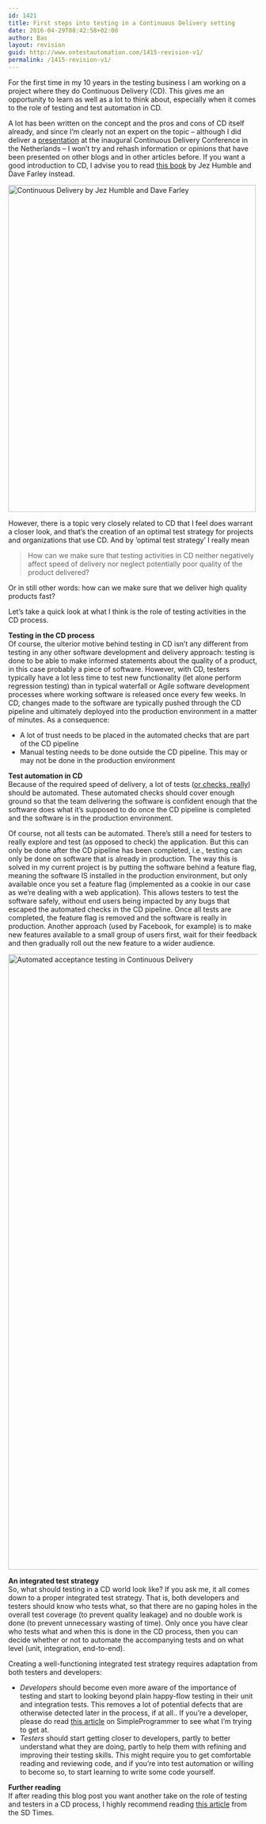 ```yaml
---
id: 1421
title: First steps into testing in a Continuous Delivery setting
date: 2016-04-29T08:42:58+02:00
author: Bas
layout: revision
guid: http://www.ontestautomation.com/1415-revision-v1/
permalink: /1415-revision-v1/
---
```

For the first time in my 10 years in the testing business I am working on a project where they do Continuous Delivery (CD). This gives me an opportunity to learn as well as a lot to think about, especially when it comes to the role of testing and test automation in CD.

A lot has been written on the concept and the pros and cons of CD itself already, and since I&#8217;m clearly not an expert on the topic &#8211; although I did deliver a <a href="http://www.slideshare.net/BasDijkstra1/continuous-delivery-conference-2014-bas-dijkstra" target="_blank">presentation</a> at the inaugural Continuous Delivery Conference in the Netherlands &#8211; I won&#8217;t try and rehash information or opinions that have been presented on other blogs and in other articles before. If you want a good introduction to CD, I advise you to read <a href="http://www.amazon.com/Continuous-Delivery-Deployment-Automation-Addison-Wesley/dp/0321601912/" target="_blank">this book</a> by Jez Humble and Dave Farley instead.

<a href="http://www.ontestautomation.com/?attachment_id=1418" rel="attachment wp-att-1418"><img src="http://www.ontestautomation.com/wp-content/uploads/2016/04/continuousDelivery.jpg" alt="Continuous Delivery by Jez Humble and Dave Farley" width="500" height="659" class="aligncenter size-full wp-image-1418" srcset="https://www.ontestautomation.com/wp-content/uploads/2016/04/continuousDelivery.jpg 500w, https://www.ontestautomation.com/wp-content/uploads/2016/04/continuousDelivery-228x300.jpg 228w" sizes="(max-width: 500px) 100vw, 500px" /></a>

However, there is a topic very closely related to CD that I feel does warrant a closer look, and that&#8217;s the creation of an optimal test strategy for projects and organizations that use CD. And by &#8216;optimal test strategy&#8217; I really mean 

> How can we make sure that testing activities in CD neither negatively affect speed of delivery nor neglect potentially poor quality of the product delivered?

Or in still other words: how can we make sure that we deliver high quality products fast?

Let&#8217;s take a quick look at what I think is the role of testing activities in the CD process.

**Testing in the CD process**  
Of course, the ulterior motive behind testing in CD isn&#8217;t any different from testing in any other software development and delivery approach: testing is done to be able to make informed statements about the quality of a product, in this case probably a piece of software. However, with CD, testers typically have a lot less time to test new functionality (let alone perform regression testing) than in typical waterfall or Agile software development processes where working software is released once every few weeks. In CD, changes made to the software are typically pushed through the CD pipeline and ultimately deployed into the production environment in a matter of minutes. As a consequence:

  * A lot of trust needs to be placed in the automated checks that are part of the CD pipeline
  * Manual testing needs to be done outside the CD pipeline. This may or may not be done in the production environment

**Test automation in CD**  
Because of the required speed of delivery, a lot of tests (<a href="http://www.developsense.com/blog/2013/03/testing-and-checking-redefined/" target="_blank">or checks, really</a>) should be automated. These automated checks should cover enough ground so that the team delivering the software is confident enough that the software does what it&#8217;s supposed to do once the CD pipeline is completed and the software is in the production environment.

Of course, not all tests can be automated. There&#8217;s still a need for testers to really explore and test (as opposed to check) the application. But this can only be done after the CD pipeline has been completed, i.e., testing can only be done on software that is already in production. The way this is solved in my current project is by putting the software behind a feature flag, meaning the software IS installed in the production environment, but only available once you set a feature flag (implemented as a cookie in our case as we&#8217;re dealing with a web application). This allows testers to test the software safely, without end users being impacted by any bugs that escaped the automated checks in the CD pipeline. Once all tests are completed, the feature flag is removed and the software is really in production. Another approach (used by Facebook, for example) is to make new features available to a small group of users first, wait for their feedback and then gradually roll out the new feature to a wider audience.

<a href="http://www.ontestautomation.com/?attachment_id=1420" rel="attachment wp-att-1420"><img src="http://www.ontestautomation.com/wp-content/uploads/2016/04/automated_acceptance_testing_in_CD.jpg" alt="Automated acceptance testing in Continuous Delivery" width="1754" height="1240" class="aligncenter size-full wp-image-1420" srcset="https://www.ontestautomation.com/wp-content/uploads/2016/04/automated_acceptance_testing_in_CD.jpg 1754w, https://www.ontestautomation.com/wp-content/uploads/2016/04/automated_acceptance_testing_in_CD-300x212.jpg 300w, https://www.ontestautomation.com/wp-content/uploads/2016/04/automated_acceptance_testing_in_CD-768x543.jpg 768w, https://www.ontestautomation.com/wp-content/uploads/2016/04/automated_acceptance_testing_in_CD-1024x724.jpg 1024w" sizes="(max-width: 1754px) 100vw, 1754px" /></a>

**An integrated test strategy**  
So, what should testing in a CD world look like? If you ask me, it all comes down to a proper integrated test strategy. That is, both developers and testers should know who tests what, so that there are no gaping holes in the overall test coverage (to prevent quality leakage) and no double work is done (to prevent unnecessary wasting of time). Only once you have clear who tests what and when this is done in the CD process, then you can decide whether or not to automate the accompanying tests and on what level (unit, integration, end-to-end).

Creating a well-functioning integrated test strategy requires adaptation from both testers and developers:

  * _Developers_ should become even more aware of the importance of testing and start to looking beyond plain happy-flow testing in their unit and integration tests. This removes a lot of potential defects that are otherwise detected later in the process, if at all.. If you&#8217;re a developer, please do read <a href="http://www.simpleprogrammer.com/2016/04/20/developers-poor-testers-can-done/" target="_blank">this article</a> on SimpleProgrammer to see what I&#8217;m trying to get at.
  * _Testers_ should start getting closer to developers, partly to better understand what they are doing, partly to help them with refining and improving their testing skills. This might require you to get comfortable reading and reviewing code, and if you&#8217;re into test automation or willing to become so, to start learning to write some code yourself.

**Further reading**  
If after reading this blog post you want another take on the role of testing and testers in a CD process, I highly recommend reading <a href="http://sdtimes.com/testing-in-a-continuous-delivery-world/" target="_blank">this article</a> from the SD Times.